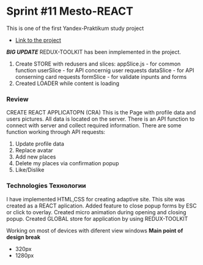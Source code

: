 # Sprint #11 Mesto-REACT
This is one of the first Yandex-Praktikum study project

* [Link to the project](http://pavel-khokhlov.github.io/mesto-react)

***BIG UPDATE***
REDUX-TOOLKIT has been inmplemented in the project.
1. Create STORE with redusers and slices:
appSlice.js - for common function
userSlice - for API concernig user requests 
dataSlice - for API conserning card requests
formSlice - for validate inpunts and forms
3. Created LOADER while content is loading 
### Review
CREATE REACT APPLICATOPN (CRA)
This is the Page with profile data and users pictures.
All data is located on the server.
There is an API function to connect with server and collect required information.
There are some function working through API requests:
1. Update profile data
2. Replace avatar
3. Add new places
4. Delete my places via confirmation popup
5. Like/Dislike

### Technologies Технологии
I have implemented HTML,CSS for creating adaptive site.
This site was created as a REACT aplication.
Added feature to close popup forms by ESC or click to overlay.
Created micro animation during opening and closing popup.
Created GLOBAL store for application by using REDUX-TOOLKIT

Working on most of devices with diferent view windows 
**Main point of design break**
* 320px 
* 1280px
